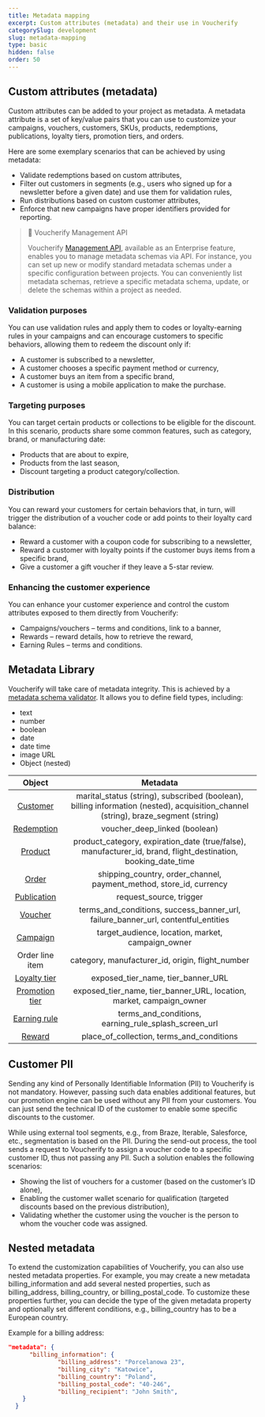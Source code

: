 ```yaml
---
title: Metadata mapping
excerpt: Custom attributes (metadata) and their use in Voucherify
categorySlug: development
slug: metadata-mapping
type: basic
hidden: false
order: 50
---
```


##  Custom attributes (metadata)

Custom attributes can be added to your project as metadata. A metadata attribute is a set of key/value pairs that you can use to customize your campaigns, vouchers, customers, SKUs, products, redemptions, publications, loyalty tiers, promotion tiers, and orders.

Here are some exemplary scenarios that can be achieved by using metadata:

- Validate redemptions based on custom attributes,
- Filter out customers in segments (e.g., users who signed up for a newsletter before a given date) and use them for validation rules,
- Run distributions based on custom customer attributes,
- Enforce that new campaigns have proper identifiers provided for reporting.

> 📘 Voucherify Management API
> 
> Voucherify [Management API](doc:management-api "Management API"), available as an Enterprise feature, enables you to manage metadata schemas via API. For instance, you can set up new or modify standard metadata schemas under a specific configuration between projects. You can conveniently list metadata schemas, retrieve a specific metadata schema, update, or delete the schemas within a project as needed.

### Validation purposes

You can use validation rules and apply them to codes or loyalty-earning rules in your campaigns and can encourage customers to specific behaviors, allowing them to redeem the discount only if:

- A customer is subscribed to a newsletter,
- A customer chooses a specific payment method or currency,
- A customer buys an item from a specific brand,
- A customer is using a mobile application to make the purchase.

### Targeting purposes

You can target certain products or collections to be eligible for the discount. In this scenario, products share some common features, such as category, brand, or manufacturing date:

- Products that are about to expire,
- Products from the last season,
- Discount targeting a product category/collection.

### Distribution

You can reward your customers for certain behaviors that, in turn, will trigger the distribution of a voucher code or add points to their loyalty card balance:

- Reward a customer with a coupon code for subscribing to a newsletter,
- Reward a customer with loyalty points if the customer buys items from a specific brand,
- Give a customer a gift voucher if they leave a 5-star review.

### Enhancing the customer experience

You can enhance your customer experience and control the custom attributes exposed to them directly from Voucherify:

- Campaigns/vouchers – terms and conditions, link to a banner,
- Rewards – reward details, how to retrieve the reward,
- Earning Rules – terms and conditions.

## Metadata Library

Voucherify will take care of metadata integrity. This is achieved by a [metadata schema validator](https://support.voucherify.io/article/99-schema-validation-metadata). It allows you to define field types, including:

- text
- number
- boolean
- date
- date time
- image URL
- Object (nested)

|                   Object                    |                                                             Metadata                                                              |
| :-----------------------------------------: | :-------------------------------------------------------------------------------------------------------------------------------: |
|       [Customer](ref:customer-object)       | marital_status (string), subscribed (boolean), billing information (nested), acquisition_channel (string), braze_segment (string) |
|     [Redemption](ref:redemption-object)     |                                                   voucher_deep_linked (boolean)                                                   |
|        [Product](ref:product-object)        |           product_category, expiration_date (true/false), manufacturer_id, brand, flight_destination, booking_date_time           |
|          [Order](ref:order-object)          |                                shipping_country, order_channel, payment_method, store_id, currency                                |
|    [Publication](ref:publication-object)    |                                                      request_source, trigger                                                      |
|        [Voucher](ref:voucher-object)        |                         terms_and_conditions, success_banner_url, failure_banner_url, contentful_entities                         |
|       [Campaign](ref:campaign-object)       |                                         target_audience, location, market, campaign_owner                                         |
|               Order line item               |                                         category, manufacturer_id, origin, flight_number                                          |
|   [Loyalty tier](ref:loyalty-tier-object)   |                                                exposed_tier_name, tier_banner_URL                                                 |
| [Promotion tier](ref:promotion-tier-object) |                               exposed_tier_name, tier_banner_URL, location, market, campaign_owner                                |
|   [Earning rule](ref:earning-rule-object)   |                                       terms_and_conditions, earning_rule_splash_screen_url                                        |
|         [Reward](ref:reward-object)         |                                             place_of_collection, terms_and_conditions                                             |

## Customer PII

Sending any kind of Personally Identifiable Information (PII) to Voucherify is not mandatory. However, passing such data enables additional features, but our promotion engine can be used without any PII from your customers. You can just send the technical ID of the customer to enable some specific discounts to the customer. 

While using external tool segments, e.g., from Braze, Iterable, Salesforce, etc., segmentation is based on the PII. During the send-out process, the tool sends a request to Voucherify to assign a voucher code to a specific customer ID, thus not passing any PII. Such a solution enables the following scenarios:

- Showing the list of vouchers for a customer (based on the customer’s ID alone),
- Enabling the customer wallet scenario for qualification (targeted discounts based on the previous distribution),
- Validating whether the customer using the voucher is the person to whom the voucher code was assigned. 

## Nested metadata

To extend the customization capabilities of Voucherify, you can also use nested metadata properties. For example, you may create a new metadata billing_information and add several nested properties, such as billing_address, billing_country, or billing_postal_code. To customize these properties further, you can decide the type of the given metadata property and optionally set different conditions, e.g., billing_country has to be a European country.

Example for a billing address:

```json
"metadata": {
      "billing_information": {
              "billing_address": "Porcelanowa 23",
              "billing_city": "Katowice",
              "billing_country": "Poland",
              "billing_postal_code": "40-246",
              "billing_recipient": "John Smith",
    }
  }
```